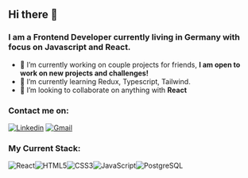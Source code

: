### <h2> Hi there 👋 </h2>

### <h3> I am a Frontend Developer currently living in Germany with focus on Javascript and React. </h3>


<!--
**Mileristov/mileristov** is a ✨ _special_ ✨ repository because its `README.md` (this file) appears on your GitHub profile.

Here are some ideas to get you started:
-->

- 🔭 I’m currently working on couple projects for friends, <b>I am open to work on new projects and challenges! </b>
- 🌱 I’m currently learning Redux, Typescript, Tailwind.
- 👯 I’m looking to collaborate on anything with <b> React </b>


### <h3> Contact me on: </h3>

[<img align="" alt="Linkedin" src="https://img.shields.io/badge/LinkedIn-0077B5?style=for-the-badge&logo=linkedin&logoColor=white" />][Linkedin] [<img align="" alt="Gmail" src="https://img.shields.io/badge/Gmail-D14836?style=for-the-badge&logo=gmail&logoColor=white" />][Gmail]


[Linkedin]: https://www.linkedin.com/in/mile-ristov-898486235/
[Gmail]: mailto:mile.ristov12@gmail.com/


### <h3> My Current Stack: </h3>

<img align="" alt="React" src="https://img.shields.io/badge/React-20232A?style=for-the-badge&logo=react&logoColor=61DAFB" /><img align="" alt="HTML5" src="https://img.shields.io/badge/HTML5-E34F26?style=for-the-badge&logo=html5&logoColor=white" /><img align="" alt="CSS3" src="https://img.shields.io/badge/CSS3-1572B6?style=for-the-badge&logo=css3&logoColor=white" /><img align="" alt="JavaScript" src="https://img.shields.io/badge/JavaScript-323330?style=for-the-badge&logo=javascript&logoColor=F7DF1E" /><img align="" alt="PostgreSQL" src="https://img.shields.io/badge/PostgreSQL-316192?style=for-the-badge&logo=postgresql&logoColor=white" />



